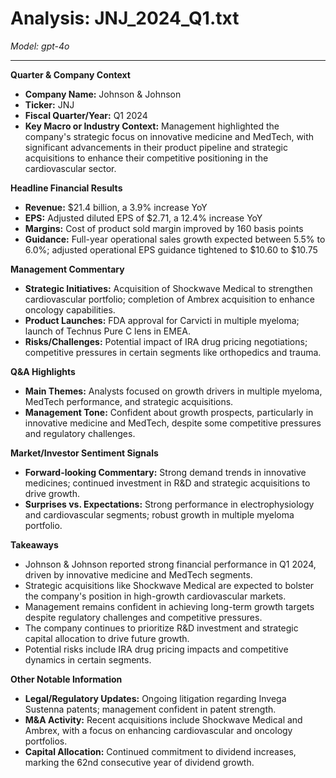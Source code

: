 # Analysis: JNJ_2024_Q1.txt

*Model: gpt-4o*

---

**Quarter & Company Context**

- **Company Name:** Johnson & Johnson
- **Ticker:** JNJ
- **Fiscal Quarter/Year:** Q1 2024
- **Key Macro or Industry Context:** Management highlighted the company's strategic focus on innovative medicine and MedTech, with significant advancements in their product pipeline and strategic acquisitions to enhance their competitive positioning in the cardiovascular sector.

**Headline Financial Results**

- **Revenue:** $21.4 billion, a 3.9% increase YoY
- **EPS:** Adjusted diluted EPS of $2.71, a 12.4% increase YoY
- **Margins:** Cost of product sold margin improved by 160 basis points
- **Guidance:** Full-year operational sales growth expected between 5.5% to 6.0%; adjusted operational EPS guidance tightened to $10.60 to $10.75

**Management Commentary**

- **Strategic Initiatives:** Acquisition of Shockwave Medical to strengthen cardiovascular portfolio; completion of Ambrex acquisition to enhance oncology capabilities.
- **Product Launches:** FDA approval for Carvicti in multiple myeloma; launch of Technus Pure C lens in EMEA.
- **Risks/Challenges:** Potential impact of IRA drug pricing negotiations; competitive pressures in certain segments like orthopedics and trauma.

**Q&A Highlights**

- **Main Themes:** Analysts focused on growth drivers in multiple myeloma, MedTech performance, and strategic acquisitions.
- **Management Tone:** Confident about growth prospects, particularly in innovative medicine and MedTech, despite some competitive pressures and regulatory challenges.

**Market/Investor Sentiment Signals**

- **Forward-looking Commentary:** Strong demand trends in innovative medicines; continued investment in R&D and strategic acquisitions to drive growth.
- **Surprises vs. Expectations:** Strong performance in electrophysiology and cardiovascular segments; robust growth in multiple myeloma portfolio.

**Takeaways**

- Johnson & Johnson reported strong financial performance in Q1 2024, driven by innovative medicine and MedTech segments.
- Strategic acquisitions like Shockwave Medical are expected to bolster the company's position in high-growth cardiovascular markets.
- Management remains confident in achieving long-term growth targets despite regulatory challenges and competitive pressures.
- The company continues to prioritize R&D investment and strategic capital allocation to drive future growth.
- Potential risks include IRA drug pricing impacts and competitive dynamics in certain segments.

**Other Notable Information**

- **Legal/Regulatory Updates:** Ongoing litigation regarding Invega Sustenna patents; management confident in patent strength.
- **M&A Activity:** Recent acquisitions include Shockwave Medical and Ambrex, with a focus on enhancing cardiovascular and oncology portfolios.
- **Capital Allocation:** Continued commitment to dividend increases, marking the 62nd consecutive year of dividend growth.